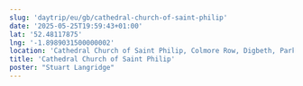 ```yaml
---
slug: 'daytrip/eu/gb/cathedral-church-of-saint-philip'
date: '2025-05-25T19:59:43+01:00'
lat: '52.48117875'
lng: '-1.8989031500000002'
location: 'Cathedral Church of Saint Philip, Colmore Row, Digbeth, Park Central, Birmingham, West Midlands, England, B3 2QB, United Kingdom'
title: 'Cathedral Church of Saint Philip'
poster: "Stuart Langridge"
---
```


